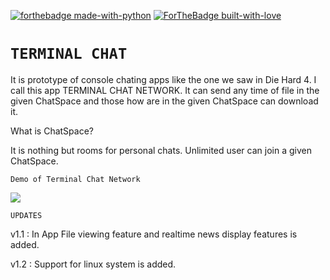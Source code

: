 [![forthebadge made-with-python](http://ForTheBadge.com/images/badges/made-with-python.svg)](http://ayanbag.github.io)
[![ForTheBadge built-with-love](http://ForTheBadge.com/images/badges/built-with-love.svg)](http://ayanbag.github.io)

``TERMINAL CHAT``
===================
It is prototype of console chating apps like the one we saw in Die Hard 4. I call this app TERMINAL CHAT NETWORK. It can send any time of file in the given ChatSpace and those how are in the given ChatSpace can download it.

What is ChatSpace?


It is nothing but rooms for personal chats. Unlimited user can join a given ChatSpace.

``Demo of Terminal Chat Network``





[![](http://img.youtube.com/vi/wy43hNxlfKg/0.jpg)](http://www.youtube.com/watch?v=wy43hNxlfKg "")



``UPDATES``


v1.1 : In App File viewing feature and realtime news display features is added.


v1.2 : Support for linux system is added.
